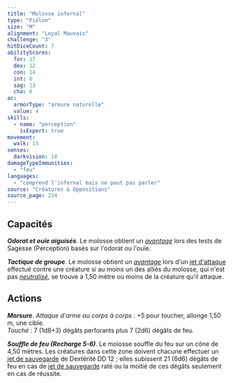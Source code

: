 ```yaml
---
title: "Molosse infernal"
type: "Fiélon"
size: "M"
alignment: "Loyal Mauvais"
challenge: "3"
hitDiceCount: 7
abilityScores:
  for: 17
  dex: 12
  con: 14
  int: 6
  sag: 13
  cha: 6
ac: 
  armorType: "armure naturelle"
  value: 4
skills: 
  - name: "perception"
    isExpert: true
movement: 
  walk: 15
senses: 
  darkvision: 18
damageTypeImmunities: 
  - "feu"
languages: 
  - "comprend l'infernal mais ne peut pas parler"
source: "Créatures & Oppositions"
source_page: 224
---
```

## Capacités
_**Odorat et ouïe aiguisés**_. Le molosse obtient un [_avantage_](/utiliser-les-caracteristiques/#avantage-et-desavantage) lors des tests de Sagesse (Perception) basés sur l'odorat ou l'ouïe.

_**Tactique de groupe**_. Le molosse obtient un [_avantage_](/utiliser-les-caracteristiques/#avantage-et-desavantage) lors d'un [jet d'attaque](/combattre/#jets-d-attaque) effectué contre une créature si au moins un des alliés du molosse, qui n'est pas [_neutralisé_](/gerer-la-sante-du-personnage/#neutralise), se trouve à 1,50 mètre ou moins de la créature qu'il attaque.

## Actions
_**Morsure**_. _Attaque d'arme au corps à corps_ : +5 pour toucher, allonge 1,50 m, une cible.  
_Touché_ : 7 (1d8+3) dégâts perforants plus 7 (2d6) dégâts de feu.

_**Souffle de feu (Recharge 5-6)**_. Le molosse souffle du feu sur un cône de 4,50 mètres. Les créatures dans cette zone doivent chacune effectuer un [jet de sauvegarde](/utiliser-les-caracteristiques#jets-de-sauvegarde) de Dextérité DD 12 ; elles subissent 21 (6d6) dégâts de feu en cas de [jet de sauvegarde](/utiliser-les-caracteristiques#jets-de-sauvegarde) raté ou la moitié de ces dégâts seulement en cas de réussite.
